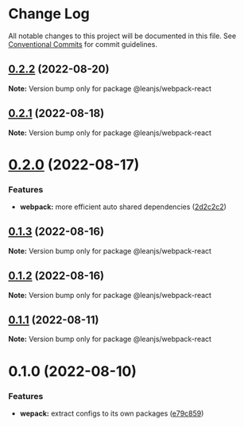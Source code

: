 # Change Log

All notable changes to this project will be documented in this file.
See [Conventional Commits](https://conventionalcommits.org) for commit guidelines.

## [0.2.2](https://github.com/leanjs/leanjs/compare/@leanjs/webpack-react@0.2.1...@leanjs/webpack-react@0.2.2) (2022-08-20)

**Note:** Version bump only for package @leanjs/webpack-react





## [0.2.1](https://github.com/leanjs/leanjs/compare/@leanjs/webpack-react@0.2.0...@leanjs/webpack-react@0.2.1) (2022-08-18)

**Note:** Version bump only for package @leanjs/webpack-react





# [0.2.0](https://github.com/leanjs/leanjs/compare/@leanjs/webpack-react@0.1.3...@leanjs/webpack-react@0.2.0) (2022-08-17)


### Features

* **webpack:** more efficient auto shared dependencies ([2d2c2c2](https://github.com/leanjs/leanjs/commit/2d2c2c2f6e83431fc010d19c51ca6cf9c1e8e0fe))





## [0.1.3](https://github.com/leanjs/leanjs/compare/@leanjs/webpack-react@0.1.2...@leanjs/webpack-react@0.1.3) (2022-08-16)

**Note:** Version bump only for package @leanjs/webpack-react





## [0.1.2](https://github.com/leanjs/leanjs/compare/@leanjs/webpack-react@0.1.1...@leanjs/webpack-react@0.1.2) (2022-08-16)

**Note:** Version bump only for package @leanjs/webpack-react





## [0.1.1](https://github.com/leanjs/leanjs/compare/@leanjs/webpack-react@0.1.0...@leanjs/webpack-react@0.1.1) (2022-08-11)

**Note:** Version bump only for package @leanjs/webpack-react





# 0.1.0 (2022-08-10)


### Features

* **wepack:** extract configs to its own packages ([e79c859](https://github.com/leanjs/leanjs/commit/e79c859371cb3bfe779eef21bbe3d55874dc2098))
